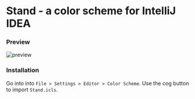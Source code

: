 # Stand - a color scheme for IntelliJ IDEA

### Preview

![preview](https://i.imgur.com/F7b8j5s.png)

### Installation

Go into into `File > Settings > Editor > Color Scheme`.
Use the cog button to import `Stand.icls`.